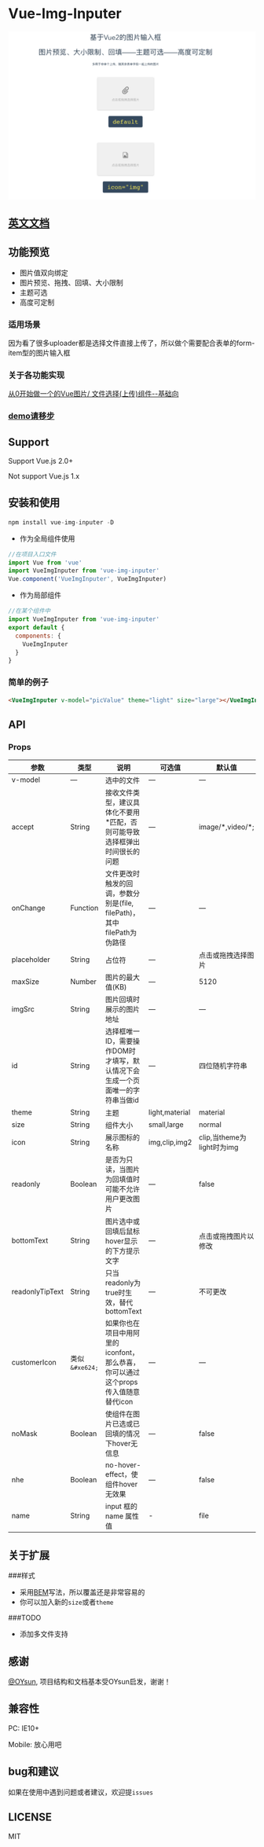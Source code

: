 # Vue-Img-Inputer

<img src="./src/images/demo.png">

## [英文文档](https://github.com/waynecz/vue-img-inputer)

## 功能预览
+ 图片值双向绑定
+ 图片预览、拖拽、回填、大小限制
+ 主题可选
+ 高度可定制

### 适用场景
因为看了很多uploader都是选择文件直接上传了，所以做个需要配合表单的form-item型的图片输入框

### 关于各功能实现

[从0开始做一个的Vue图片/ 文件选择(上传)组件--基础向](https://segmentfault.com/a/1190000008503338)

### [demo请移步](http://waynecz.github.io/VueImgInputer/index.html)

## Support

Support Vue.js 2.0+

Not support Vue.js 1.x


## 安装和使用

```javascript
npm install vue-img-inputer -D
```

- 作为全局组件使用

```javascript
//在项目入口文件
import Vue from 'vue'
import VueImgInputer from 'vue-img-inputer'
Vue.component('VueImgInputer', VueImgInputer)
```

- 作为局部组件

```javascript
//在某个组件中
import VueImgInputer from 'vue-img-inputer'
export default {
  components: {
    VueImgInputer
  }
}
```

### 简单的例子
```html
<VueImgInputer v-model="picValue" theme="light" size="large"></VueImgInputer>
```


## API

### Props

| 参数    | 类型    | 说明   |  可选值 | 默认值 |
| ------------- |-------| -----| ----| -------|
| v-model | — | 选中的文件| —|—|
| accept | String | 接收文件类型，建议具体化不要用*匹配，否则可能导致选择框弹出时间很长的问题| —| image/\*,video/\*; |
| onChange  | Function | 文件更改时触发的回调，参数分别是(file, filePath)， 其中filePath为伪路径 | —|—|
| placeholder | String | 占位符| —|点击或拖拽选择图片|
| maxSize | Number | 图片的最大值(KB)| —|5120|
| imgSrc | String |  图片回填时展示的图片地址| —|—|
| id | String | 选择框唯一ID，需要操作DOM时才填写，默认情况下会生成一个页面唯一的字符串当做id| —|四位随机字符串|
| theme | String | 主题| light,material|material|
| size | String | 组件大小| small,large|normal|
| icon | String | 展示图标的名称| img,clip,img2|clip,当theme为light时为img|
| readonly | Boolean | 是否为只读，当图片为回填值时可能不允许用户更改图片| —|false|
| bottomText | String | 图片选中或回填后鼠标hover显示的下方提示文字| —|点击或拖拽图片以修改|
| readonlyTipText | String | 只当readonly为true时生效，替代bottomText | —|不可更改|
| customerIcon | 类似`&#xe624;` | 如果你也在项目中用阿里的iconfont，那么恭喜，你可以通过这个props传入值随意替代icon| —|—|
| noMask | Boolean | 使组件在图片已选或已回填的情况下hover无信息| —|false|
| nhe | Boolean | no-hover-effect，使组件hover无效果| —|false|
| name| String | input 框的 name 属性值 | - | file |


## 关于扩展

###样式

+ 采用[BEM](http://www.w3cplus.com/css/bem-definitions.html)写法，所以覆盖还是非常容易的
+ 你可以加入新的`size`或者`theme`

###TODO

+ 添加多文件支持

## 感谢
[@OYsun](https://github.com/OYsun), 项目结构和文档基本受OYsun启发，谢谢！

## 兼容性
PC: IE10+

Mobile: 放心用吧

## bug和建议

如果在使用中遇到问题或者建议，欢迎提`issues`

## LICENSE

MIT